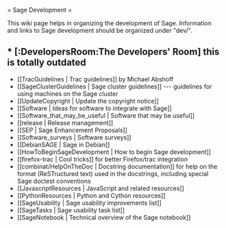 = Sage Development =

This wiki page helps in organizing the development of Sage. Information and links to Sage development should be organized under "dev/".

## * [:DevelopersRoom:The Developers' Room] this is totally outdated

 * [[TracGuidelines | Trac guidelines]] by Michael Abshoff
 * [[SageClusterGuidelines | Sage cluster guidelines]] --- guidelines for using machines on the Sage cluster
 * [[UpdateCopyright | Update the copyright notice]]
 * [[Software | Ideas for software to integrate with Sage]]
 * [[Software_that_may_be_useful | Software that may be useful]]
 * [[release | Release management]]
 * [[SEP | Sage Enhancement Proposals]]
 * [[Software_surveys | Software surveys]]
 * [[DebianSAGE | Sage in Debian]]
 * [[HowToBeginSageDevelopment | How to begin Sage development]]
 * [[firefox-trac | Cool tricks]] for better Firefox/trac integration
 * [[combinat/HelpOnTheDoc | Docstring documentation]] for help on the format (ReSTructured text) used in the docstrings, including special Sage doctest conventions
 * [[JavascriptResources | JavaScript and related resources]]
 * [[PythonResources | Python and Cython resources]]
 * [[SageUsability | Sage usability improvements list]]
 * [[SageTasks | Sage usability task list]]
 * [[SageNotebook | Technical overview of the Sage notebook]]
